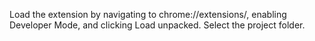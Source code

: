 Load the extension by navigating to chrome://extensions/, enabling Developer Mode, and clicking Load unpacked. Select the project folder.

